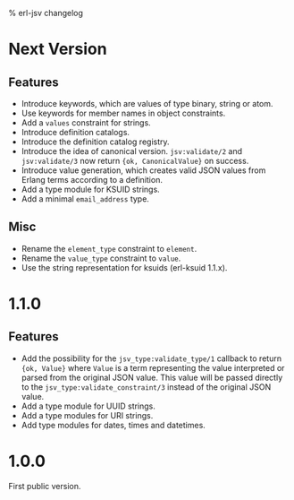 % erl-jsv changelog

# Next Version
## Features
- Introduce keywords, which are values of type binary, string or atom.
- Use keywords for member names in object constraints.
- Add a `values` constraint for strings.
- Introduce definition catalogs.
- Introduce the definition catalog registry.
- Introduce the idea of canonical version. `jsv:validate/2` and
  `jsv:validate/3` now return `{ok, CanonicalValue}` on success.
- Introduce value generation, which creates valid JSON values from Erlang
  terms according to a definition.
- Add a type module for KSUID strings.
- Add a minimal `email_address` type.
## Misc
- Rename the `element_type` constraint to `element`.
- Rename the `value_type` constraint to `value`.
- Use the string representation for ksuids (erl-ksuid 1.1.x).

# 1.1.0
## Features
- Add the possibility for the `jsv_type:validate_type/1` callback to return
  `{ok, Value}` where `Value` is a term representing the value interpreted or
  parsed from the original JSON value. This value will be passed directly to
  the `jsv_type:validate_constraint/3` instead of the original JSON value.
- Add a type module for UUID strings.
- Add a type modules for URI strings.
- Add type modules for dates, times and datetimes.

# 1.0.0
First public version.
